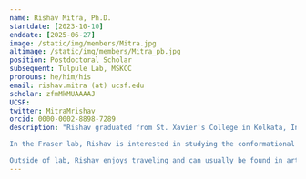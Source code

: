 ```yaml
---
name: Rishav Mitra, Ph.D.
startdate: [2023-10-10]
enddate: [2025-06-27]
image: /static/img/members/Mitra.jpg
altimage: /static/img/members/Mitra_pb.jpg
position: Postdoctoral Scholar
subsequent: Tulpule Lab, MSKCC
pronouns: he/him/his
email: rishav.mitra (at) ucsf.edu
scholar: zfmMkMUAAAAJ
UCSF:
twitter: MitraMrishav
orcid: 0000-0002-8898-7289
description: "Rishav graduated from St. Xavier's College in Kolkata, India with a Masters degree in Biotechnology. He received his PhD from the University of Michigan, working with [Dr. James Bardwell](https://sites.lsa.umich.edu/bardwell-lab) on studying molecular chaperones and intrinsically disordered proteins.

In the Fraser lab, Rishav is interested in studying the conformational dynamics of Macrodomains.

Outside of lab, Rishav enjoys traveling and can usually be found in art galleries and coffee shops."
---
```

